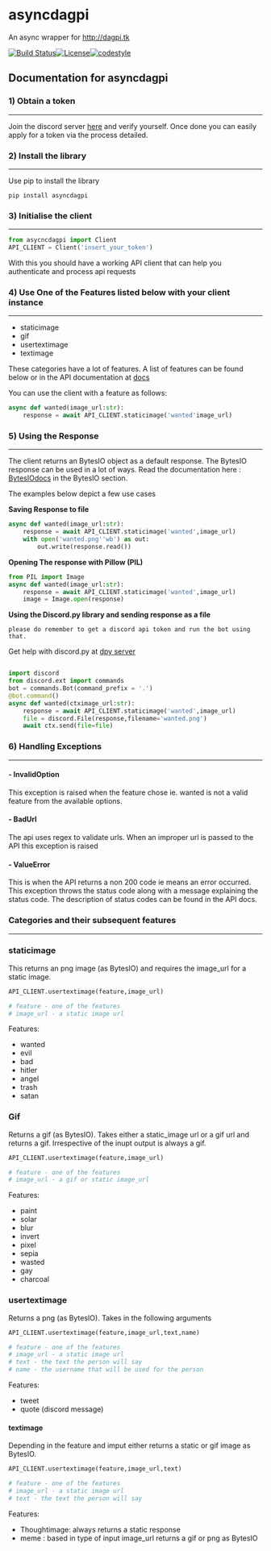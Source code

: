 # asyncdagpi
An async wrapper for http://dagpi.tk

[![Build Status](https://travis-ci.com/Daggy1234/asyncdagpi.svg?branch=master)](https://travis-ci.com/Daggy1234/asyncdagpi)[![License](https://img.shields.io/github/license/daggy1234/asyncdagpi)](https://mit-license.org/)[![codestyle](https://img.shields.io/badge/code%20style-black-000000.svg)](https://pypi.org/project/black/)

## Documentation for asyncdagpi

### 1) Obtain a token

- - -
Join the discord server [here](http://server.daggy.tech) and verify yourself. Once done you can easily apply for a token via the process detailed.

### 2) Install the library

- - -

Use pip to install the library

```shell script
pip install asyncdagpi
```

### 3) Initialise the client

- - -

```python
from asycncdagpi import Client
API_CLIENT = Client('insert_your_token')
```

With this you should have a working API client that can help you authenticate and process api requests

### 4) Use One of the Features listed below with your client instance

- - -

- staticimage
- gif
- usertextimage
- textimage

These categories have a lot of features. A list of features can be found below or in the API documentation at 
[docs](http://dagpi.tk/docs)

You can use the client with a feature as follows:

```python
async def wanted(image_url:str):
    response = await API_CLIENT.staticimage('wanted'image_url)
```

### 5) Using the Response

- - -

The client returns an BytesIO object as a default response. The BytesIO response can be used in a lot of ways. Read the documentation here : [BytesIOdocs](https://docs.python.org/3/library/io.html) in the BytesIO section.

The examples below depict a few use cases

**Saving Response to file**

```python
async def wanted(image_url:str):
    response = await API_CLIENT.staticimage('wanted',image_url)
    with open('wanted.png''wb') as out:
        out.write(response.read())
```

**Opening The response with Pillow (PIL)**

```python
from PIL import Image
async def wanted(image_url:str):
    response = await API_CLIENT.staticimage('wanted',image_url)
    image = Image.open(response)
```

**Using the Discord.py library and sending response as a file**

`please do remember to get a discord api token and run the bot using that.`

Get help with discord.py at [dpy server](https://discord.gg/dpy)

```python

import discord
from discord.ext import commands
bot = commands.Bot(command_prefix = '.')
@bot.command()
async def wanted(ctximage_url:str):
    response = await API_CLIENT.staticimage('wanted',image_url)
    file = discord.File(response,filename='wanted.png')
    await ctx.send(file=file)  
```

### 6) Handling Exceptions

- - -

#### -  InvalidOption

This exception is raised when the feature chose ie. wanted is not a valid feature from the available options.

#### -  BadUrl

The api uses regex to validate urls. When an improper url is passed to the API this exception is raised

#### -  ValueError

This is when the API returns a non 200 code ie means an error occurred. This exception throws the status code along with a message explaining the status code. The description of status codes can be found in the API docs.

### Categories and their subsequent features

- - -

### staticimage

This returns an png image (as BytesIO) and requires the image_url for a static image.

 ```python
API_CLIENT.usertextimage(feature,image_url)

# feature - one of the features
# image_url - a static image url
```

Features:

- wanted
- evil
- bad
- hitler
- angel
- trash
- satan

### Gif

Returns a gif (as BytesIO). Takes either  a static_image url or a gif url and returns a gif. Irrespective of the inupt output is always a gif.

 ```python
API_CLIENT.usertextimage(feature,image_url)

# feature - one of the features
# image_url - a gif or static image_url
```

Features:

- paint
- solar
- blur
- invert
- pixel
- sepia
- wasted
- gay
- charcoal

### usertextimage

Returns a png (as BytesIO). Takes in the following arguments

```python
API_CLIENT.usertextimage(feature,image_url,text,name)

# feature - one of the features
# image_url - a static image url
# text - the text the person will say
# name - the username that will be used for the person
```

Features:

- tweet
- quote (discord message)

#### textimage

Depending in the feature and imput either returns a static or gif image as BytesIO.

```python
API_CLIENT.usertextimage(feature,image_url,text)

# feature - one of the features
# image_url - a static image url
# text - the text the person will say
```

Features:

- Thoughtimage: always returns a static response
- meme : based in type of input image_url returns a gif or png as BytesIO
